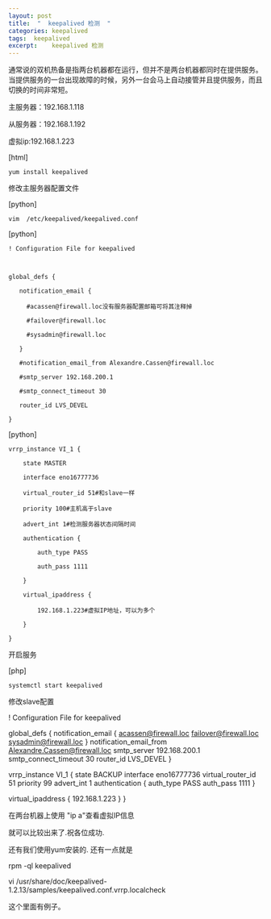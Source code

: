 ```yaml
---
layout: post
title:  "  keepalived 检测  "
categories: keepalived
tags:  keepalived
excerpt:    keepalived 检测  
---
```


通常说的双机热备是指两台机器都在运行，但并不是两台机器都同时在提供服务。
当提供服务的一台出现故障的时候，另外一台会马上自动接管并且提供服务，而且切换的时间非常短。

主服务器：192.168.1.118

从服务器：192.168.1.192

虚拟ip:192.168.1.223


[html] 

    yum install keepalived  


修改主服务器配置文件

[python] 

    vim  /etc/keepalived/keepalived.conf  


[python] 

    ! Configuration File for keepalived  
      
       
      
    global_defs {  
      
       notification_email {  
      
         #acassen@firewall.loc没有服务器配置邮箱可将其注释掉  
      
         #failover@firewall.loc  
      
         #sysadmin@firewall.loc  
      
       }  
      
       #notification_email_from Alexandre.Cassen@firewall.loc  
      
       #smtp_server 192.168.200.1  
      
       #smtp_connect_timeout 30  
      
       router_id LVS_DEVEL  
      
    }  


 

[python] 

    vrrp_instance VI_1 {  
      
        state MASTER  
      
        interface eno16777736  
      
        virtual_router_id 51#和slave一样  
      
        priority 100#主机高于slave  
      
        advert_int 1#检测服务器状态间隔时间  
      
        authentication {  
      
            auth_type PASS  
      
            auth_pass 1111  
      
        }  
      
        virtual_ipaddress {  
      
            192.168.1.223#虚拟IP地址，可以为多个  
      
        }  
      
    }  



开启服务

[php] 

    systemctl start keepalived  



修改slave配置

! Configuration File for keepalived

global_defs {
   notification_email {
     acassen@firewall.loc
     failover@firewall.loc
     sysadmin@firewall.loc
   }
   notification_email_from Alexandre.Cassen@firewall.loc
   smtp_server 192.168.200.1
   smtp_connect_timeout 30
   router_id LVS_DEVEL
}

vrrp_instance VI_1 {
    state BACKUP
    interface eno16777736
    virtual_router_id 51
    priority 99
    advert_int 1
    authentication {
        auth_type PASS
        auth_pass 1111
    }

 virtual_ipaddress {
        192.168.1.223
    }
}

在两台机器上使用 "ip a"查看虚拟IP信息

就可以比较出来了.祝各位成功.


还有我们使用yum安装的. 还有一点就是

rpm -ql keepalived

vi /usr/share/doc/keepalived-1.2.13/samples/keepalived.conf.vrrp.localcheck


这个里面有例子。


 


